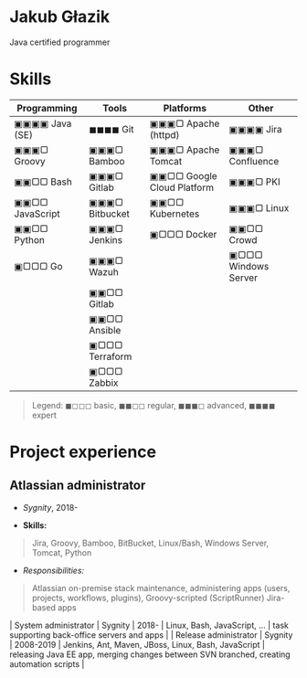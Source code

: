 # Jakub Głazik
Java certified programmer 


# Skills

| Programming             | Tools                     | Platforms                    | Other                        |
| -----                   | -----                     | -----                        | -----                        |
| ▣▣▣▣ Java (SE)        | ◼◼◼◼ Git                | ▣▣▣▢ Apache (httpd)        | ▣▣▣▣ Jira                  |
| ▣▣▣▢ Groovy           | ▣▣▣▢ Bamboo             | ▣▣▣▢ Apache Tomcat         | ▣▣▣▢ Confluence            |
| ▣▣▢▢ Bash             | ▣▣▣▢ Gitlab             | ▣▣▢▢ Google Cloud Platform | ▣▣▣▢ PKI                   |
| ▣▣▢▢ JavaScript       | ▣▣▣▢ Bitbucket          | ▣▣▢▢ Kubernetes            | ▣▣▣▢ Linux                 |
| ▣▣▢▢ Python           | ▣▣▣▢ Jenkins            | ▣▢▢▢ Docker                | ▣▣▢▢ Crowd                 |
| ▣▢▢▢ Go               | ▣▣▣▢ Wazuh              |                              | ▣▢▢▢ Windows Server        |
|                         | ▣▣▢▢ Gitlab             |                              |                              |
|                         | ▣▣▢▢ Ansible            |                              |                              |
|                         | ▣▢▢▢ Terraform          |                              |                              |
|                         | ▣▢▢▢ Zabbix             |                              |                              |

> Legend: ◼◻◻◻ basic, ◼◼◻◻ regular, ◼◼◼◻ advanced, ◼◼◼◼ expert


# Project experience

## Atlassian administrator
* *Sygnity*, 2018-

* **Skills:**
> Jira, Groovy, Bamboo, BitBucket, Linux/Bash, Windows Server, Tomcat, Python

* *Responsibilities:*
> Atlassian on-premise stack maintenance, administering  apps (users, projects, workflows, plugins), Groovy-scripted (ScriptRunner) Jira-based apps


| System administrator  | Sygnity  | 2018-     | Linux, Bash, JavaScript, ...                                 | task supporting back-office servers and apps                                             |
| Release administrator | Sygnity  | 2008-2019 | Jenkins, Ant, Maven, JBoss, Linux, Bash, JavaScript          | releasing Java EE app, merging changes between SVN branched, creating automation scripts |
